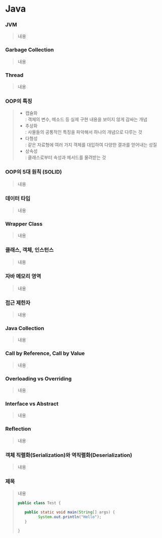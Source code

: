 # Java

### JVM
> 내용<br>

### Garbage Collection
> 내용<br>

### Thread
> 내용<br>

### OOP의 특징
> - 캡슐화<br>
>   : 객체의 변수, 메소드 등 실제 구현 내용을 보이지 않게 감싸는 개념<br>
> - 추상화<br>
>   : 사물들의 공통적인 특징을 파악해서 하나의 개념으로 다루는 것<br>
> - 다형성<br>
>   : 같은 자료형에 여러 가지 객체를 대입하여 다양한 결과를 얻어내는 성질<br>
> - 상속성<br>
>   : 클래스로부터 속성과 메서드를 물려받는 것<br>

### OOP의 5대 원칙 (SOLID)
> 내용<br>

### 데이터 타입
> 내용<br>

### Wrapper Class
> 내용<br>

### 클래스, 객체, 인스턴스
> 내용<br>

### 자바 메모리 영역
> 내용<br>

### 접근 제한자
> 내용<br>

### Java Collection
> 내용<br>

### Call by Reference, Call by Value
> 내용<br>

### Overloading vs Overriding
> 내용<br>

### Interface vs Abstract
> 내용<br>

### Reflection
> 내용<br>

### 객체 직렬화(Serialization)와 역직렬화(Deserialization)
> 내용<br>

### 제목
> 내용<br>
>  ```java
> public class Test {
> 
>	  public static void main(String[] args) {
>		    System.out.println("Hello");
>     }
>
> }
> ```

